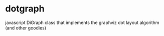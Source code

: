 dotgraph
========

javascript DiGraph class that implements the graphviz dot layout algorithm (and other goodies)